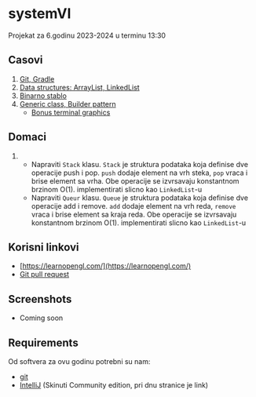 # systemVI
Projekat za 6.godinu 2023-2024 u terminu 13:30

## Casovi
1. [Git, Gradle](GitGradle.md)
1. [Data structures: ArrayList, LinkedList](src/com/systemvi/examples/datastructures/Lists.md)
1. [Binarno stablo](src/com/systemvi/examples/datastructures/Tree.md)
1. [Generic class, Builder pattern](src/com/systemvi/examples/datastructures/GenericBuilder.md)
   + [Bonus terminal graphics](docs/Lanterna.md)

## Domaci
1. + Napraviti `Stack` klasu. `Stack` je struktura podataka koja definise dve operacije 
push i pop. `push` dodaje element na vrh steka, `pop` vraca i brise element sa vrha. Obe operacije
se izvrsavaju konstantnom brzinom O(1). implementirati slicno kao `LinkedList`-u
   +  Napraviti `Queur` klasu. `Queue` je struktura podataka koja definise dve operacije
   add i remove. `add` dodaje element na vrh reda, `remove` vraca i brise element sa kraja reda. Obe operacije
   se izvrsavaju konstantnom brzinom O(1). implementirati slicno kao `LinkedList`-u
## Korisni linkovi
+ [https://learnopengl.com/](https://learnopengl.com/)
+ [Git pull request](https://opensource.com/article/19/7/create-pull-request-github)

## Screenshots
+ Coming soon

## Requirements
Od softvera za ovu godinu potrebni su nam:
+ [git](https://git-scm.com/)
+ [IntelliJ](https://www.jetbrains.com/idea/download) (Skinuti Community edition, pri dnu stranice je link)

